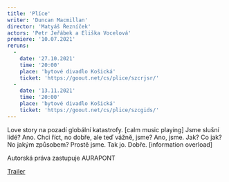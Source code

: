 ```yaml
---
title: 'Plíce'
writer: 'Duncan Macmillan'
director: 'Matyáš Řezníček'
actors: 'Petr Jeřábek a Eliška Vocelová'
premiere: '10.07.2021'
reruns:
  -
    date: '27.10.2021'
    time: '20:00'
    place: 'bytové divadlo Košická'
    ticket: 'https://goout.net/cs/plice/szcrjsr/'
  -
    date: '13.11.2021'
    time: '20:00'
    place: 'bytové divadlo Košická'
    ticket: 'https://goout.net/cs/plice/szcgids/'
---
```

Love story na pozadí globální katastrofy. [calm music playing] Jsme slušní lidé? Ano. Chci říct, no dobře, ale teď vážně, jsme? Ano, jsme. Jak? Co jak? No jakým způsobem? Prostě jsme. Tak jo. Dobře. [information overload]

Autorská práva zastupuje AURAPONT

[Trailer](https://www.youtube.com/watch?v=BIq7L9289kk)
